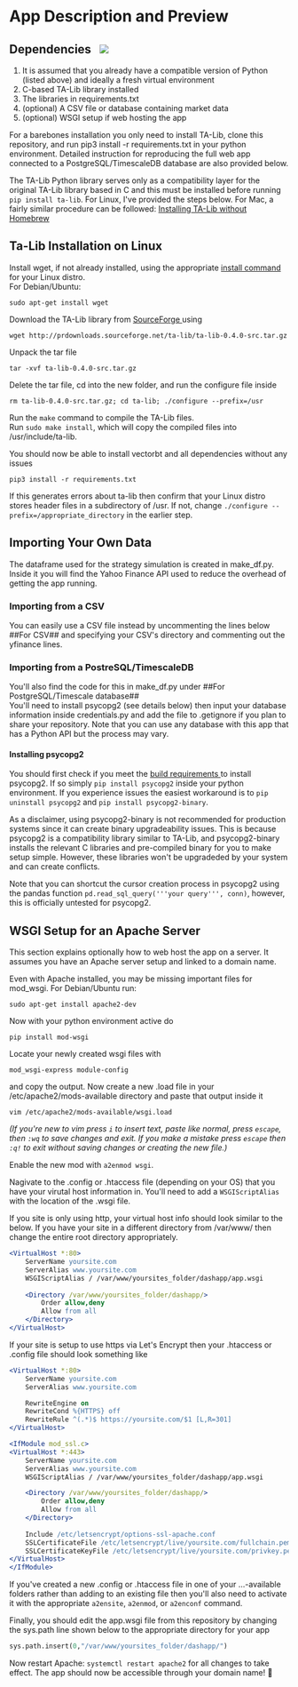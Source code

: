 <h1>App Description and Preview</h1>

<h2>Dependencies &nbsp;
    <a href="https://pypi.org/project/vectorbt" alt="Python Versions">
        <img src="https://img.shields.io/pypi/pyversions/vectorbt.svg?logo=python&logoColor=white">
    </a>
</h2>

<ol>
    <li>It is assumed that you already have a compatible version of Python (listed above) and ideally a fresh virtual environment</li>
    <li>C-based TA-Lib library installed</li>
    <li>The libraries in requirements.txt</li>
    <li>(optional) A CSV file or database containing market data</li>
    <li>(optional) WSGI setup if web hosting the app</li>
</ol>

For a barebones installation you only need to install TA-Lib, clone this repository, and run pip3 install -r requirements.txt in your python environment. Detailed instruction for reproducing the full web app connected to a PostgreSQL/TimescaleDB database are also provided below.

The TA-Lib Python library serves only as a compatibility layer for the original TA-Lib library based in C and this must be installed before running `pip install ta-lib`. For Linux, I've provided the steps below. For Mac, a fairly similar procedure can be followed: 
<a href="https://medium.com/@mkstz/install-ta-lib-without-homebrew-61f57a63c06d">
    Installing TA-Lib without Homebrew
</a>

<h2>Ta-Lib Installation on Linux</h2>

Install wget, if not already installed, using the appropriate 
<a href="https://www.maketecheasier.com/install-software-in-various-linux-distros/">
    install command
</a> 
for your Linux distro.\
For Debian/Ubuntu:

```shell
sudo apt-get install wget
```

Download the TA-Lib library from 
<a href="https://sourceforge.net/projects/ta-lib/files/ta-lib/0.4.0/">
    SourceForge
</a>
using 

```shell
wget http://prdownloads.sourceforge.net/ta-lib/ta-lib-0.4.0-src.tar.gz
```

Unpack the tar file

```shell
tar -xvf ta-lib-0.4.0-src.tar.gz
```

Delete the tar file, cd into the new folder, and run the configure file inside

```
rm ta-lib-0.4.0-src.tar.gz; cd ta-lib; ./configure --prefix=/usr
```

Run the `make` command to compile the TA-Lib files.\
Run `sudo make install`, which will copy the compiled files into /usr/include/ta-lib.

You should now be able to install vectorbt and all dependencies without any issues

```shell
pip3 install -r requirements.txt
```
If this generates errors about ta-lib then confirm that your Linux distro stores header files in a subdirectory of /usr. If not, change `./configure --prefix=/appropriate_directory` in the earlier step.

<h2>Importing Your Own Data</h2>

The dataframe used for the strategy simulation is created in make_df.py. Inside it you will find the Yahoo Finance API used to reduce the overhead of getting the app running. 

<h3>Importing from a CSV</h3>

You can easily use a CSV file instead by uncommenting the lines below ##For CSV## and specifying your CSV's directory and commenting out the yfinance lines.


<h3>Importing from a PostreSQL/TimescaleDB</h3>

You'll also find the code for this in make_df.py under ##For PostgreSQL/Timescale database##\
You'll need to install psycopg2 (see details below) then input your database information inside credentials.py and add the file to .getignore if you plan to share your repository. Note that you can use any database with this app that has a Python API but the process may vary.

<h4>Installing psycopg2</h4>

You should first check if you meet the 
<a href="https://www.psycopg.org/docs/install.html#install-from-source">
    build requirements 
</a> 
to install psycopg2. If so simply `pip install psycopg2` inside your python environment. If you experience issues the easiest workaround is to `pip uninstall psycopg2` and `pip install psycopg2-binary`. 

As a disclaimer, using psycopg2-binary is not recommended for production systems since it can create binary upgradeability issues. This is because psycopg2 is a compatibility library similar to TA-Lib, and psycopg2-binary installs the relevant C libraries and pre-compiled binary for you to make setup simple. However, these libraries won't be upgradeded by your system and can create conflicts.

Note that you can shortcut the cursor creation process in psycopg2 using the pandas function `pd.read_sql_query('''your query''', conn)`, however, this is officially untested for psycopg2.

<h2>WSGI Setup for an Apache Server</h2>

This section explains optionally how to web host the app on a server. It assumes you have an Apache server setup and linked to a domain name.

Even with Apache installed, you may be missing important files for mod_wsgi. For Debian/Ubuntu run:

```shell
sudo apt-get install apache2-dev
```

Now with your python environment active do 

```shell
pip install mod-wsgi
```

Locate your newly created wsgi files with

```shell
mod_wsgi-express module-config
```

and copy the output. Now create a new .load file in your /etc/apache2/mods-available directory and paste that output inside it

```shell
vim /etc/apache2/mods-available/wsgi.load
```

*(If you're new to vim press `i` to insert text, paste like normal, press `escape`, then `:wq` to save changes and exit. If you make a mistake press `escape` then `:q!` to exit without saving changes or creating the new file.)*

Enable the new mod with `a2enmod wsgi`.

Nagivate to the .config or .htaccess file (depending on your OS) that you have your virutal host information in. You'll need to add a `WSGIScriptAlias` with the location of the .wsgi file.

If you site is only using http, your virtual host info should look similar to the below. If you have your site in a different directory from /var/www/ then change the entire root directory appropriately.

```apache
<VirtualHost *:80>
    ServerName yoursite.com
    ServerAlias www.yoursite.com
    WSGIScriptAlias / /var/www/yoursites_folder/dashapp/app.wsgi
    
    <Directory /var/www/yoursites_folder/dashapp/>
        Order allow,deny
        Allow from all
    </Directory>
</VirtualHost>
```

If your site is setup to use https via Let's Encrypt then your .htaccess or .config file should look something like 

```apache
<VirtualHost *:80>
    ServerName yoursite.com
    ServerAlias www.yoursite.com

    RewriteEngine on
    RewriteCond %{HTTPS} off
    RewriteRule ^(.*)$ https://yoursite.com/$1 [L,R=301]
</VirtualHost>

<IfModule mod_ssl.c>
<VirtualHost *:443>
    ServerName yoursite.com
    ServerAlias www.yoursite.com
    WSGIScriptAlias / /var/www/yoursites_folder/dashapp/app.wsgi

    <Directory /var/www/yoursites_folder/dashapp/>
        Order allow,deny
        Allow from all
    </Directory>
    
    Include /etc/letsencrypt/options-ssl-apache.conf
    SSLCertificateFile /etc/letsencrypt/live/yoursite.com/fullchain.pem
    SSLCertificateKeyFile /etc/letsencrypt/live/yoursite.com/privkey.pem
</VirtualHost>
</IfModule>
```

If you've created a new .config or .htaccess file in one of your ...-available folders rather than adding to an existing file then you'll also need to activate it with the appropriate `a2ensite`, `a2enmod`, or `a2enconf` command.

Finally, you should edit the app.wsgi file from this repository by changing the sys.path line shown below to the appropriate directory for your app

```python
sys.path.insert(0,"/var/www/yoursites_folder/dashapp/")
```

Now restart Apache: `systemctl restart apache2` for all changes to take effect. The app should now be accessible through your domain name! 🤩
